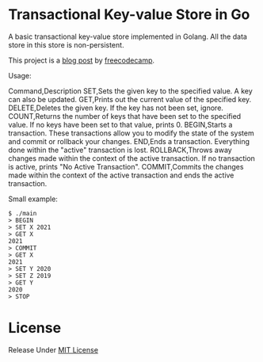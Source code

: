 # Transactional Key-value Store in Go

A basic transactional key-value store implemented in Golang.
All the data store in this store is non-persistent.

This project is a [blog post](https://www.freecodecamp.org/news/design-a-key-value-store-in-go/) by [freecodecamp](https://www.freecodecamp.org/).

Usage:

Command,Description
SET,Sets the given key to the specified value. A key can also be updated.
GET,Prints out the current value of the specified key.
DELETE,Deletes the given key. If the key has not been set, ignore.
COUNT,Returns the number of keys that have been set to the specified value. If no keys have been set to that value, prints 0.
BEGIN,Starts a transaction. These transactions allow you to modify the state of the system and commit or rollback your changes.
END,Ends a transaction. Everything done within the "active" transaction is lost.
ROLLBACK,Throws away changes made within the context of the active transaction. If no transaction is active, prints "No Active Transaction".
COMMIT,Commits the changes made within the context of the active transaction and ends the active transaction.


Small example:

```console
$ ./main
> BEGIN
> SET X 2021
> GET X
2021
> COMMIT
> GET X
2021
> SET Y 2020
> SET Z 2019
> GET Y
2020
> STOP
```

# License
Release Under [MIT License](https://github.com/sreekesari-vangeepuram/random-projects/blob/main/LICENSE)
